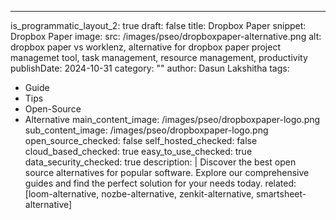 ---
is_programmatic_layout_2: true
draft: false
title: Dropbox Paper
snippet: Dropbox Paper
image:
  src: /images/pseo/dropboxpaper-alternative.png
  alt: dropbox paper vs worklenz, alternative for dropbox paper project managemet tool, task management, resource management, productivity
publishDate: 2024-10-31
category: ""
author: Dasun Lakshitha
tags:
  - Guide
  - Tips
  - Open-Source
  - Alternative
main_content_image: /images/pseo/dropboxpaper-logo.png
sub_content_image: /images/pseo/dropboxpaper-logo.png
open_source_checked: false
self_hosted_checked: false
cloud_based_checked: true
easy_to_use_checked: true
data_security_checked: true
description: |
   Discover the best open source alternatives for popular software. Explore our comprehensive guides and find the perfect solution for your needs today.
related: [loom-alternative, nozbe-alternative, zenkit-alternative, smartsheet-alternative]